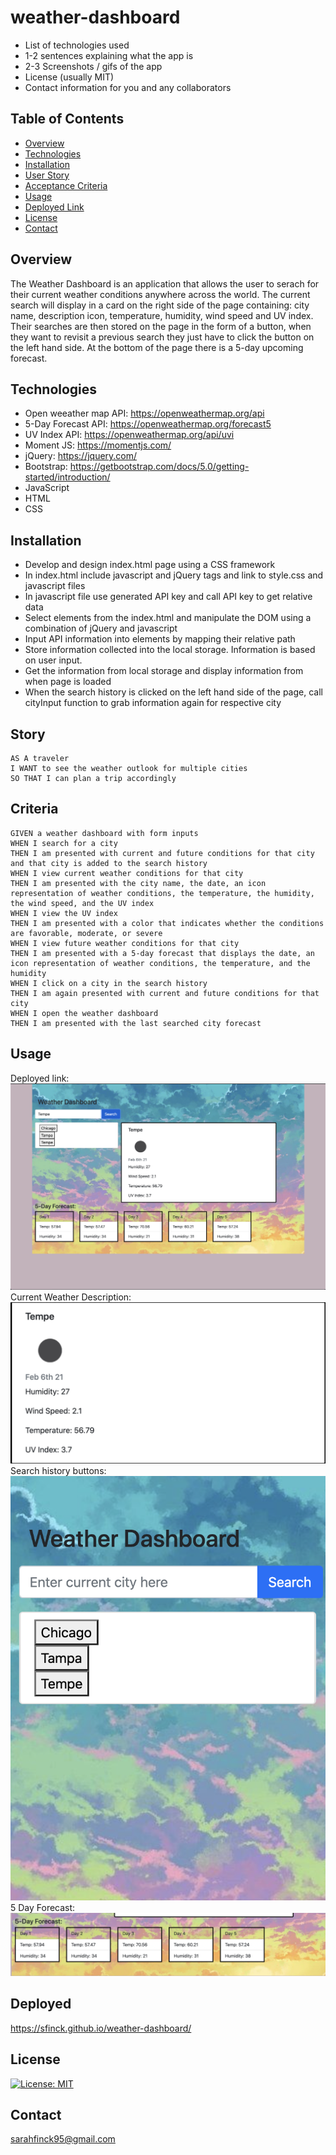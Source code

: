 # weather-dashboard

   * List of technologies used
   * 1-2 sentences explaining what the app is
   * 2-3 Screenshots / gifs of the app
   * License (usually MIT)
   * Contact information for you and any collaborators

## Table of Contents 
* [Overview](#overview)
* [Technologies](#technologies)
* [Installation](#installation)
* [User Story](#story)
* [Acceptance Criteria](#criteria)
* [Usage](#usage)
* [Deployed Link](#deployed)
* [License](#license)
* [Contact](#contact)

## Overview 
The Weather Dashboard is an application that allows the user to serach for their current weather conditions anywhere across the world. The current search will display in a card on the right side of the page containing: city name, description icon, temperature, humidity, wind speed and UV index. Their searches are then stored on the page in the form of a button, when they want to revisit a previous search they just have to click the button on the left hand side. At the bottom of the page there is a 5-day upcoming forecast. 

## Technologies 
* Open weeather map API: https://openweathermap.org/api
* 5-Day Forecast API: https://openweathermap.org/forecast5
* UV Index API: https://openweathermap.org/api/uvi
* Moment JS: https://momentjs.com/
* jQuery: https://jquery.com/
* Bootstrap: https://getbootstrap.com/docs/5.0/getting-started/introduction/
* JavaScript
* HTML 
* CSS 

## Installation
* Develop and design index.html page using a CSS framework 
* In index.html include javascript and jQuery tags and link to style.css and javascript files
* In javascript file use generated API key and call API key to get relative data
* Select elements from the index.html and manipulate the DOM using a combination of jQuery and javascript
* Input API information into elements by mapping their relative path 
* Store information collected into the local storage. Information is based on user input. 
* Get the information from local storage and display information from when page is loaded
* When the search history is clicked on the left hand side of the page, call cityInput function to grab information again for respective city 

## Story
```
AS A traveler
I WANT to see the weather outlook for multiple cities
SO THAT I can plan a trip accordingly
```

## Criteria
```
GIVEN a weather dashboard with form inputs
WHEN I search for a city
THEN I am presented with current and future conditions for that city and that city is added to the search history
WHEN I view current weather conditions for that city
THEN I am presented with the city name, the date, an icon representation of weather conditions, the temperature, the humidity, the wind speed, and the UV index
WHEN I view the UV index
THEN I am presented with a color that indicates whether the conditions are favorable, moderate, or severe
WHEN I view future weather conditions for that city
THEN I am presented with a 5-day forecast that displays the date, an icon representation of weather conditions, the temperature, and the humidity
WHEN I click on a city in the search history
THEN I am again presented with current and future conditions for that city
WHEN I open the weather dashboard
THEN I am presented with the last searched city forecast
```
## Usage
Deployed link: 
![alt text](assets/deployed-link.png)
Current Weather Description: 
![alt text](assets/current-weather-description.png)
Search history buttons:
![alt text](assets/search-history.png)
5 Day Forecast: 
![alt text](assets/5-day-forecast.png)

## Deployed
 https://sfinck.github.io/weather-dashboard/

## License
[![License: MIT](https://img.shields.io/badge/License-MIT-yellow.svg)](https://opensource.org/licenses/MIT)

 ## Contact 
sarahfinck95@gmail.com

